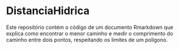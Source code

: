 # DistanciaHidrica
Este repositório contém o código de um documento Rmarkdown que explica como encontrar o menor caminho e medir o comprimento do caminho entre dois pontos, respeitando os limites de um polígono.
